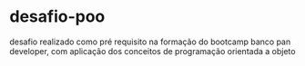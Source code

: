 # desafio-poo
desafio realizado como pré requisito na formação do bootcamp banco pan developer, com aplicação dos conceitos de programação orientada a objeto
